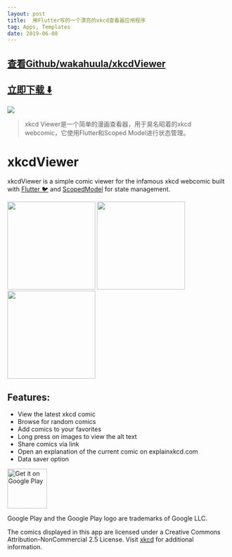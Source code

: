 ```yaml
---
layout: post
title:  用Flutter写的一个漂亮的xkcd查看器应用程序
tag: Apps, Templates
date: 2019-06-08
---
```


 

## [查看Github/wakahuula/xkcdViewer](http://github.com/wakahuula/xkcdViewer)
## [立即下载 ️⬇️ ](https://codeload.github.com/wakahuula/xkcdViewer/zip/master) 


 
![](https://flutterawesome.com/content/images/2018/12/xkcdViewer.jpg)
 
>
> xkcd Viewer是一个简单的漫画查看器，用于臭名昭着的xkcd webcomic，它使用Flutter和Scoped Model进行状态管理。
>

 
# xkcdViewer

xkcdViewer is a simple comic viewer for the infamous xkcd webcomic built with [Flutter 🐦](https://flutter.io/) and [ScopedModel](https://pub.dartlang.org/packages/scoped_model) for state management.

<img width="200" src="screen1.png"/> <img width="200" src="screen2.png"/> <img width="200" src="screen3.png"/>

## Features:
- View the latest xkcd comic
- Browse for random comics
- Add comics to your favorites
- Long press on images to view the alt text
- Share comics via link
- Open an explanation of the current comic on explainxkcd.com
- Data saver option

<a href='https://play.google.com/store/apps/details?id=de.stoupas.xkcd&pcampaignid=MKT-Other-global-all-co-prtnr-py-PartBadge-Mar2515-1'><img alt='Get it on Google Play' src='https://play.google.com/intl/en_us/badges/images/generic/en_badge_web_generic.png' height=90px/></a>

Google Play and the Google Play logo are trademarks of Google LLC.

The comics displayed in this app are licensed under a Creative Commons Attribution-NonCommercial 2.5 License. Visit [xkcd](https://xkcd.com) for additional information.
